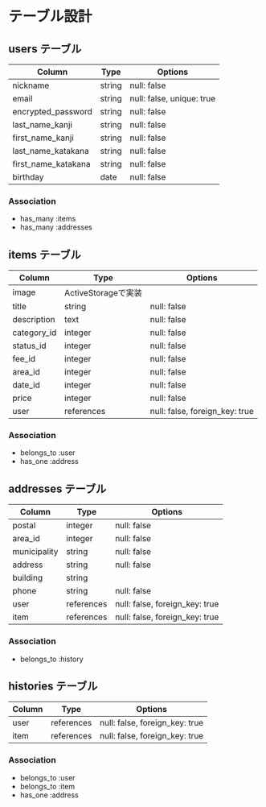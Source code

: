 # テーブル設計

## users テーブル

| Column              | Type   | Options                   |
| ------------------- | ------ | ------------------------- |
| nickname            | string | null: false               |
| email               | string | null: false, unique: true |
| encrypted_password  | string | null: false               |
| last_name_kanji     | string | null: false               |
| first_name_kanji    | string | null: false               |
| last_name_katakana  | string | null: false               |
| first_name_katakana | string | null: false               |
| birthday            | date   | null: false               |

### Association

- has_many :items
- has_many :addresses


## items テーブル

| Column        | Type       | Options                        |
| ------------- | ---------- | ------------------------------ |
| image         | ActiveStorageで実装                     
| title         | string     | null: false                    |
| description   | text       | null: false                    |
| category_id   | integer    | null: false                    |
| status_id     | integer    | null: false                    |
| fee_id        | integer    | null: false                    |
| area_id       | integer    | null: false                    |
| date_id       | integer    | null: false                    |
| price         | integer    | null: false                    |
| user          | references | null: false, foreign_key: true |

### Association

- belongs_to :user
- has_one :address


## addresses テーブル

| Column       | Type       | Options                       |
| ------------ | ---------- | ----------------------------- |
| postal       | integer    | null: false                   |
| area_id      | integer    | null: false                   |
| municipality | string     | null: false                   |
| address      | string     | null: false                   |
| building     | string     |                               |
| phone        | string     | null: false                   |
| user         | references | null: false, foreign_key: true|
| item         | references | null: false, foreign_key: true|

### Association

- belongs_to :history


## histories テーブル

| Column   | Type       | Options                        |
| -------- | ---------- | ------------------------------ |
| user     | references | null: false, foreign_key: true |
| item     | references | null: false, foreign_key: true |

### Association

- belongs_to :user
- belongs_to :item
- has_one :address